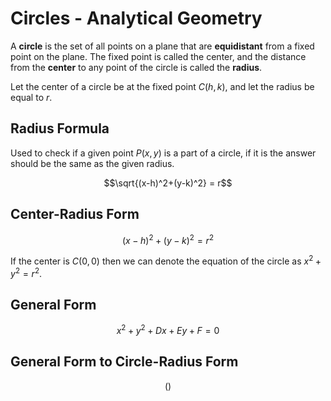 # **Circles - Analytical Geometry**

A **circle** is the set of all points on a plane that are
**equidistant** from a fixed point on the plane.
The fixed point is called the center, and the distance
from the **center** to any point of the circle is
called the **radius**. 

Let the center of a circle be at the fixed point $C(h,k)$,
and let the radius be equal to $r$.

## **Radius Formula**

Used to check if a given point $P(x,y)$ is a part of a circle, if it is
the answer should be the same as the given radius.

$$\sqrt{(x-h)^2+(y-k)^2} = r$$

## **Center-Radius Form**

$$(x-h)^2+(y-k)^2 = r^2$$


If the center is $C(0,0)$ then we can denote the equation
of the circle as $x^2+y^2=r^2$.

## **General Form**

$$
x^2+y^2+Dx+Ey+F=0
$$

## **General Form to Circle-Radius Form**

$$
\left(  \right)
$$